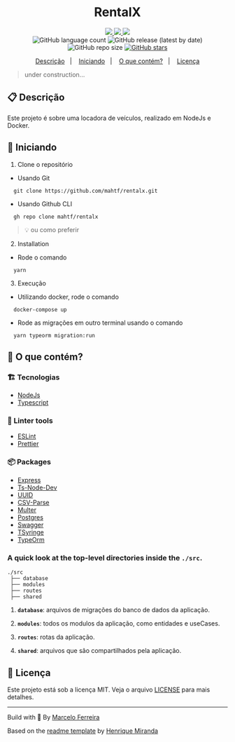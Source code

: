 <h1 align="center">
  RentalX
</h1>

<!-- Badges -->
<p align="center">
  <!-- if your  -->
  <a href="https://github.com/mahtf/rentalx/graphs/commit-activity" alt="Maintenance">
    <img src="https://img.shields.io/badge/Maintained%3F-yes-1EAE72.svg" />
  </a>

  <!-- License -->
  <a href="./LICENSE" alt="License: MIT">
    <img src="https://img.shields.io/badge/License-MIT-1EAE72.svg" />
  </a>

  <!-- codefactor -->
  <a href="https://www.codefactor.io/repository/github/mahtf/rentalx" alt="CodeFactor">
    <img src="https://www.codefactor.io/repository/github/mahtf/rentalx/badge" />
  </a>

  <br/>

  <img alt="GitHub language count" src="https://img.shields.io/github/languages/count/mahtf/rentalx?color=blue">

  <!-- version -->
  <img alt="GitHub release (latest by date)" src="https://img.shields.io/github/v/release/mahtf/rentalx">

  <!-- GitHub repo size -->
  <img alt="GitHub repo size" src="https://img.shields.io/github/repo-size/mahtf/rentalx">

  <!-- Social -->  
  <a href="https://github.com/mahtf/rentalx/stargazers">
    <img alt="GitHub stars" src="https://img.shields.io/github/stars/mahtf/rentalx?style=social">
  </a>

  <!-- more badges here -> https://gist.github.com/tterb/982ae14a9307b80117dbf49f624ce0e8 -->
</p>

<!-- summary -->
<p align="center">
  <a href="#clipboard-descrição">Descrição</a>&nbsp;&nbsp;&nbsp;|&nbsp;&nbsp;&nbsp;
  <a href="#rocket-iniciando">Iniciando</a>&nbsp;&nbsp;&nbsp;|&nbsp;&nbsp;&nbsp;
  <a href="#-o-que-contém">O que contém?</a>&nbsp;&nbsp;&nbsp;|&nbsp;&nbsp;&nbsp;
  <a href="#memo-licença">Licença</a>
</p>

> under construction...

## :clipboard: Descrição

Este projeto é sobre uma locadora de veículos, realizado em NodeJs e Docker.

## :rocket: Iniciando

1. Clone o repositório

  - Usando Git
```shell
  git clone https://github.com/mahtf/rentalx.git
```
  - Usando Github CLI
```shell
  gh repo clone mahtf/rentalx
```
  > :bulb: ou como preferir

2. Installation

  - Rode o comando 
  ```shell
    yarn
  ```

3. Execução

  - Utilizando docker, rode o comando 
  ```shell
    docker-compose up
  ```
  - Rode as migrações em outro terminal usando o comando 
  ```shell
    yarn typeorm migration:run
  ```


## 🧐 O que contém?

### :building_construction: Tecnologias
- [NodeJs](https://nodejs.org/)
- [Typescript](https://www.typescriptlang.org)
  

### :lipstick: Linter tools
- [ESLint](https://eslint.org)
- [Prettier](https://prettier.io)


### :package: Packages
- [Express](https://expressjs.com)
- [Ts-Node-Dev](https://www.npmjs.com/package/ts-node-dev)
- [UUID](https://www.npmjs.com/package/uuid)
- [CSV-Parse](https://csv.js.org/parse/)
- [Multer](https://www.npmjs.com/package/multer)
- [Postgres](https://www.npmjs.com/package/pg)
- [Swagger](https://swagger.io)
- [TSyringe](https://www.npmjs.com/package/tsyringe)
- [TypeOrm](https://typeorm.io/#/)


### A quick look at the top-level directories inside the `./src`.

    ./src
     ├── database
     ├── modules
     ├── routes
     ├── shared

1.  **`database`**: arquivos de migrações do banco de dados da aplicação.

2.  **`modules`**: todos os modulos da aplicação, como entidades e useCases.

3.  **`routes`**: rotas da aplicação.
   
4.  **`shared`**: arquivos que são compartilhados pela aplicação.

## :memo: Licença

Este projeto está sob a licença MIT. Veja o arquivo [LICENSE](LICENSE) para mais detalhes.

---

Build with 💙 By [Marcelo Ferreira](http://github.com/mahtf)

Based on the [readme template](https://gist.github.com/henry-ns/a00234378353d9ca43e1bfe043202192) by [Henrique Miranda](http://thehenry.dev/)